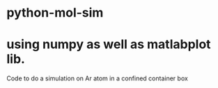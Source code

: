 # python-mol-sim
# using numpy as well as matlabplot lib.
Code to do a simulation on Ar atom in a confined container box
